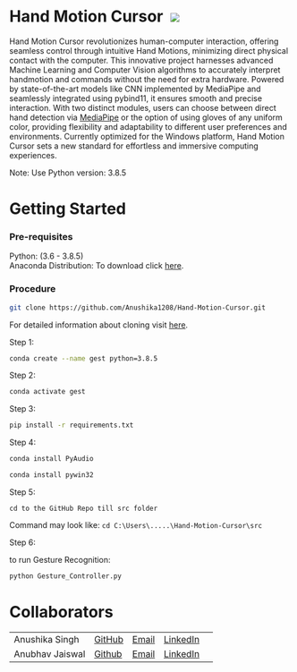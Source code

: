 

# Hand Motion Cursor &nbsp;[![](https://img.shields.io/badge/python-3.8.5-blue.svg)](https://www.python.org/downloads/) 

Hand Motion Cursor revolutionizes human-computer interaction, offering seamless control through intuitive Hand Motions, minimizing direct physical contact with the computer. This innovative project harnesses advanced Machine Learning and Computer Vision algorithms to accurately interpret handmotion and commands without the need for extra hardware. Powered by state-of-the-art models like CNN implemented by MediaPipe and seamlessly integrated using pybind11, it ensures smooth and precise interaction. With two distinct modules, users can choose between direct hand detection via [MediaPipe](https://github.com/google/mediapipe) or the option of using gloves of any uniform color, providing flexibility and adaptability to different user preferences and environments. Currently optimized for the Windows platform, Hand Motion Cursor sets a new standard for effortless and immersive computing experiences.


Note: Use Python version: 3.8.5


# Getting Started

  ### Pre-requisites
  
  Python: (3.6 - 3.8.5)<br>
  Anaconda Distribution: To download click [here](https://www.anaconda.com/products/individual).
  
  ### Procedure
  ```bash
  git clone https://github.com/Anushika1208/Hand-Motion-Cursor.git
  ```
  For detailed information about cloning visit [here](https://docs.github.com/en/github/creating-cloning-and-archiving-repositories/cloning-a-repository-from-github/cloning-a-repository).
  
  Step 1: 
  ```bash
  conda create --name gest python=3.8.5
  ```
  
  Step 2:
  ```bash
  conda activate gest
  ```
  
  Step 3:
  ```bash
  pip install -r requirements.txt
  ```
  
  Step 4:
  ```bash 
  conda install PyAudio
  ```
  ```bash 
  conda install pywin32
  ```
  
  Step 5:
  ``` 
  cd to the GitHub Repo till src folder
  ```
  Command may look like: `cd C:\Users\.....\Hand-Motion-Cursor\src`
  
  Step 6:
  

  
  to run Gesture Recognition:
  ```bash 
  python Gesture_Controller.py
  ```
  

  
# Collaborators
  | |  |  |  |  |
  | ------------- | ------------- | ------------- | ------------- | ------------- |
  | Anushika Singh | [GitHub](https://github.com/Anushika1208) | [Email](mailto:anushikasingh.2123@gmail.com)| [LinkedIn](https://www.linkedin.com/in/anushika-singh-05260b237/) |
  | Anubhav Jaiswal | [Github](https://github.com/Anubhavjaiswal21) | [Email](mailto:anubhavjais021@gmail.com) | [LinkedIn](https://www.linkedin.com/in/anubhav-jaiswal-97b06b248/) | 
  
